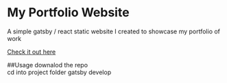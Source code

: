 # My Portfolio Website

A simple gatsby / react static website I created to showcase my portfolio of work

[Check it out here](https://mark-mansfield.github.io/myreact-website/)


##Usage
downalod the repo  
cd into project folder
gatsby develop
